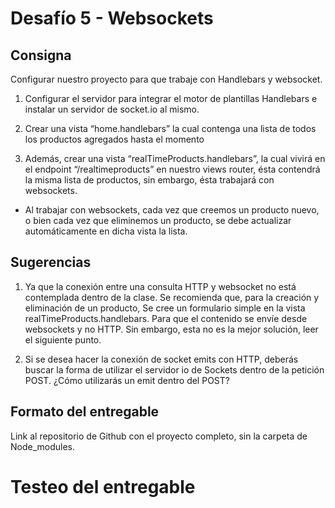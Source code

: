 # Desafío 5 - Websockets

## Consigna

Configurar nuestro proyecto para que trabaje con Handlebars y websocket.

1. Configurar el servidor para integrar el motor de plantillas Handlebars e instalar un servidor de socket.io al mismo.
    
2. Crear una vista “home.handlebars” la cual contenga una lista de todos los productos agregados hasta el momento

3. Además, crear una vista “realTimeProducts.handlebars”, la cual vivirá en el endpoint “/realtimeproducts” en nuestro views router, ésta contendrá la misma lista de productos, sin embargo, ésta trabajará con websockets.

- Al trabajar con websockets, cada vez que creemos un producto nuevo, o bien cada vez que eliminemos un producto, se debe actualizar automáticamente en dicha vista la lista.

## Sugerencias

1. Ya que la conexión entre una consulta HTTP y websocket no está contemplada dentro de la clase. Se recomienda que, para la creación y eliminación de un producto, Se cree un formulario simple en la vista  realTimeProducts.handlebars. Para que el contenido se envíe desde websockets y no HTTP. Sin embargo, esta no es la mejor solución, leer el siguiente punto.

2. Si se desea hacer la conexión de socket emits con HTTP, deberás buscar la forma de utilizar el servidor io de Sockets dentro de la petición POST. ¿Cómo utilizarás un emit dentro del POST?

## Formato del entregable

Link al repositorio de Github con el proyecto completo, sin la carpeta de Node_modules.

# Testeo del entregable
